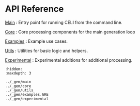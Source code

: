 # API Reference

[Main](../_gen/main)
:  Entry point for running CELI from the command line.

[Core](../_gen/core)
:  Core processing components for the main generation loop

[Examples](../_gen/examples)
:  Example use cases.

[Utils](../_gen/utils)
:  Utilities for basic logic and helpers.

[Experimental](../_gen/experimental)
:  Experimental additions for additional processing.


```{toctree}
:hidden:
:maxdepth: 3

../_gen/main
../_gen/core
../_gen/utils
../_gen/examples.GRE
../_gen/experimental

```

